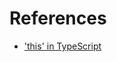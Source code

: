# References

- ['this' in TypeScript](https://github.com/Microsoft/TypeScript/wiki/'this'-in-TypeScript)
